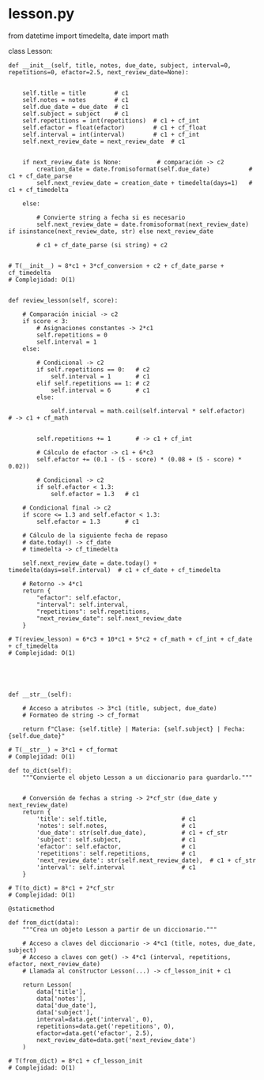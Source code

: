 # lesson.py

from datetime import timedelta, date
import math

class Lesson:
    
    def __init__(self, title, notes, due_date, subject, interval=0, repetitions=0, efactor=2.5, next_review_date=None):
        
       
        self.title = title        # c1
        self.notes = notes        # c1
        self.due_date = due_date  # c1
        self.subject = subject    # c1
        self.repetitions = int(repetitions)  # c1 + cf_int
        self.efactor = float(efactor)        # c1 + cf_float
        self.interval = int(interval)        # c1 + cf_int
        self.next_review_date = next_review_date  # c1

       
        if next_review_date is None:          # comparación -> c2
            creation_date = date.fromisoformat(self.due_date)           # c1 + cf_date_parse
            self.next_review_date = creation_date + timedelta(days=1)   # c1 + cf_timedelta

        else:

            # Convierte string a fecha si es necesario
            self.next_review_date = date.fromisoformat(next_review_date) if isinstance(next_review_date, str) else next_review_date
            
            # c1 + cf_date_parse (si string) + c2   


    # T(__init__) ≈ 8*c1 + 3*cf_conversion + c2 + cf_date_parse + cf_timedelta
    # Complejidad: O(1) 


    def review_lesson(self, score):

        # Comparación inicial -> c2
        if score < 3:
            # Asignaciones constantes -> 2*c1
            self.repetitions = 0
            self.interval = 1
        else:

            # Condicional -> c2
            if self.repetitions == 0:   # c2
                self.interval = 1       # c1
            elif self.repetitions == 1: # c2
                self.interval = 6       # c1
            else:
               
                self.interval = math.ceil(self.interval * self.efactor)   # -> c1 + cf_math


            self.repetitions += 1       # -> c1 + cf_int
            
            # Cálculo de efactor -> c1 + 6*c3
            self.efactor += (0.1 - (5 - score) * (0.08 + (5 - score) * 0.02))
            
            # Condicional -> c2
            if self.efactor < 1.3:
                self.efactor = 1.3   # c1

        # Condicional final -> c2
        if score <= 1.3 and self.efactor < 1.3:
            self.efactor = 1.3       # c1

        # Cálculo de la siguiente fecha de repaso
        # date.today() -> cf_date
        # timedelta -> cf_timedelta

        self.next_review_date = date.today() + timedelta(days=self.interval)  # c1 + cf_date + cf_timedelta

        # Retorno -> 4*c1
        return {
            "efactor": self.efactor,
            "interval": self.interval,
            "repetitions": self.repetitions,
            "next_review_date": self.next_review_date
        }

    # T(review_lesson) ≈ 6*c3 + 10*c1 + 5*c2 + cf_math + cf_int + cf_date + cf_timedelta
    # Complejidad: O(1) 

        



    def __str__(self):
       
        # Acceso a atributos -> 3*c1 (title, subject, due_date)
        # Formateo de string -> cf_format

        return f"Clase: {self.title} | Materia: {self.subject} | Fecha: {self.due_date}"

    # T(__str__) ≈ 3*c1 + cf_format
    # Complejidad: O(1) 

    def to_dict(self):
        """Convierte el objeto Lesson a un diccionario para guardarlo."""
        
        
        # Conversión de fechas a string -> 2*cf_str (due_date y next_review_date)
        return {
            'title': self.title,                     # c1
            'notes': self.notes,                     # c1
            'due_date': str(self.due_date),          # c1 + cf_str
            'subject': self.subject,                 # c1
            'efactor': self.efactor,                 # c1
            'repetitions': self.repetitions,         # c1
            'next_review_date': str(self.next_review_date),  # c1 + cf_str
            'interval': self.interval                # c1
        }

    # T(to_dict) = 8*c1 + 2*cf_str
    # Complejidad: O(1)
    
    @staticmethod

    def from_dict(data):
        """Crea un objeto Lesson a partir de un diccionario."""

        # Acceso a claves del diccionario -> 4*c1 (title, notes, due_date, subject)
        # Acceso a claves con get() -> 4*c1 (interval, repetitions, efactor, next_review_date)
        # Llamada al constructor Lesson(...) -> cf_lesson_init + c1

        return Lesson(
            data['title'], 
            data['notes'], 
            data['due_date'], 
            data['subject'],
            interval=data.get('interval', 0),
            repetitions=data.get('repetitions', 0),
            efactor=data.get('efactor', 2.5),
            next_review_date=data.get('next_review_date')
        )

    # T(from_dict) = 8*c1 + cf_lesson_init
    # Complejidad: O(1) 